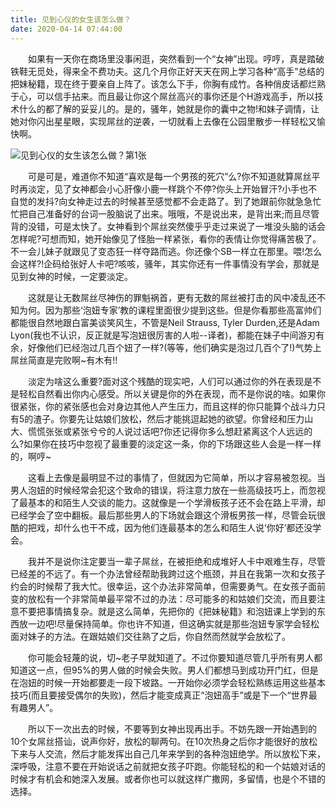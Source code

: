 ```yaml
---
title: 见到心仪的女生该怎么做？
date: 2020-04-14 07:44:00
---
```




　　如果有一天你在商场里没事闲逛，突然看到一个“女神”出现。哼哼，真是踏破铁鞋无觅处，得来全不费功夫。这几个月你正好天天在网上学习各种“高手”总结的把妹秘籍，现在终于要亲自上阵了。该怎么下手，你胸有成竹。各种俏皮话都烂熟于心，可以信手拈来。而且最让你这个屌丝高兴的事你还是个H游戏高手，所以技术什么的都了解的妥妥儿的。是的，骚年，她就是你的囊中之物!和妹子调情，让她对你闪出星星眼，实现屌丝的逆袭，一切就看上去像在公园里散步一样轻松又愉快啊。

![见到心仪的女生该怎么做？第1张](/img/54378c0ace6ca1cbc51bd4949aeab4d8.jpg)

　　可是可是，难道你不知道“喜欢是每一个男孩的死穴”么?你不知道就算屌丝平时再淡定，见了女神都会小心肝像小鹿一样跳个不停?你头上开始冒汗?小手也不自觉的发抖?向女神走过去的时候甚至感觉都不会走路了。到了她跟前你就急急忙忙把自己准备好的台词一股脑说了出来。哦哦，不是说出来，是背出来;而且尽管背的没错，可是太快了。女神看到个屌丝突然傻乎乎走过来说了一堆没头脑的话会怎样呢?可想而知，她开始像见了怪胎一样紧张，看你的表情让你觉得痛苦极了。不一会儿妹子就跟见了变态狂一样夺路而逃。你还像个SB一样立在那里。喂!怎么会这样?!企码给张好人卡吧?咳咳，骚年，其实你还有一件事情没有学会，那就是见到女神的时候，一定要淡定。

　　这就是让无数屌丝尽神伤的罪魁祸首，更有无数的屌丝被打击的风中凌乱还不知为何。因为那些‘泡妞专家’教的课程里面很少提到这些。但是你看那些高富帅们都能很自然地跟白富美谈笑风生，不管是Neil Strauss, Tyler Durden,还是Adam Lyon(我也不认识，反正就是写泡妞很厉害的人啦--译者)，都能在妹子中间游刃有余，好像他们已经泡过几百个妞了一样?(等等，他们确实是泡过几百个了!)气势上屌丝简直是完败啊~有木有!!

　　淡定为啥这么重要?面对这个残酷的现实吧，人们可以通过你的外在表现是不是轻松自然看出你内心感受。所以关键是你的外在表现，而不是你说的啥。如果你很紧张，你的紧张感也会对身边其他人产生压力，而且这样的你只能算个战斗力只有5的渣子。你要先让姑娘们放松，然后才能挑逗起她的欲望。你曾经和压力山大、慌慌张张或紧张兮兮的人说过话吧?你还记得你多么想赶紧离这个人远远的么?如果你在技巧中忽视了最重要的淡定这一条，你的下场跟这些人会是一样一样的，啊哼~

　　这看上去像是最明显不过的事情了，但就因为它简单，所以才容易被忽视。当男人泡妞的时候经常会犯这个致命的错误，将注意力放在一些高级技巧上，而忽视了最基本的和陌生人交谈的能力。这就像是一个学滑板孩子还不会在路上平滑，却已经学会了空中翻板。最后那些男人的下场就会跟这个滑板男孩一样，尽管会玩很酷的把戏，却什么也干不成，因为他们连最基本的怎么和陌生人说‘你好’都还没学会。

　　我并不是说你注定要当一辈子屌丝，在被拒绝和成堆好人卡中艰难生存，尽管已经差的不远了。有一个办法曾经帮助我跨过这个瓶颈，并且在我第一次和女孩子约会的时候帮了我大忙。很幸运，这个办法非常简单，但需要勇气。在女孩子面前变的放松有一个非常简单最平常不过的办法：尽可能多的和姑娘们交流，而且要注意不要把事情搞复杂。就是这么简单，先把你的《把妹秘籍》和泡妞课上学到的东西放一边吧!尽量保持简单。你也许不知道，但这确实就是那些泡妞专家学会轻松面对妹子的方法。在跟姑娘们交往熟了之后，你自然而然就学会放松了。

　　你可能会轻蔑的说，切~老子早就知道了。不过你要知道尽管几乎所有男人都知道这一点，但95%的男人做的时候会失败。男人们都想马到成功开门红，但是在泡妞的时候一开始都要走一段下坡路。一开始你必须学会轻松熟练运用这些基本技巧(而且要接受偶尔的失败)，然后才能变成真正“泡妞高手”或是下一个“世界最有趣男人”。

　　所以下一次出去的时候，不要等到女神出现再出手。不妨先跟一开始遇到的10个女屌丝搭讪，说声你好，放松的聊两句。在10次热身之后你才能很好的放松下来与人交流，然后才能发挥出自己几年来学到的各种泡妞绝学。所以放松下来，深呼吸，注意不要在开始说话之前就把女孩子吓跑。你能轻松的和一个姑娘对话的时候才有机会和她深入发展。或者你也可以就这样广撒网，多留情，也是个不错的选择。